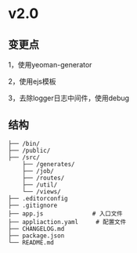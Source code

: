 # v2.0

## 变更点
1，使用yeoman-generator

2，使用ejs模板

3，去除logger日志中间件，使用debug

## 结构
```
├── /bin/                 
├── /public/               
├── /src/             
	├── /generates/
	├── /job/
	├── /routes/
	├── /util/
	└── /views/
├── .editorconfig          
├── .gitignore
├── app.js   			# 入口文件
├── appliaction.yaml     # 配置文件
├── CHANGELOG.md   
├── package.json
└── README.md
```
